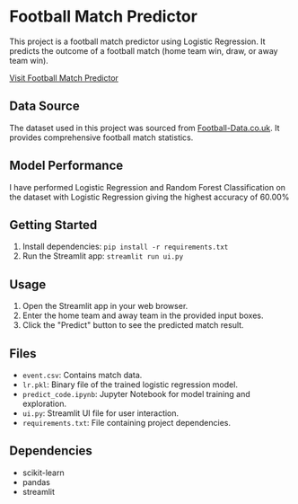# Football Match Predictor

This project is a football match predictor using Logistic Regression. It predicts the outcome of a football match (home team win, draw, or away team win).

[Visit Football Match Predictor](https://pavanshelke-football-match-prediction.onrender.com)


## Data Source

The dataset used in this project was sourced from [Football-Data.co.uk](http://football-data.co.uk/data.php). It provides comprehensive football match statistics.

## Model Performance

I have performed Logistic Regression and Random Forest Classification on the dataset with Logistic Regression giving the highest accuracy of 60.00%
## Getting Started

1. Install dependencies: `pip install -r requirements.txt`
2. Run the Streamlit app: `streamlit run ui.py`

## Usage

1. Open the Streamlit app in your web browser.
2. Enter the home team and away team in the provided input boxes.
3. Click the "Predict" button to see the predicted match result.

## Files

- `event.csv`: Contains match data.
- `lr.pkl`: Binary file of the trained logistic regression model.
- `predict_code.ipynb`: Jupyter Notebook for model training and exploration.
- `ui.py`: Streamlit UI file for user interaction.
- `requirements.txt`: File containing project dependencies.

## Dependencies

- scikit-learn
- pandas
- streamlit

